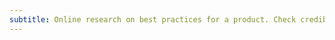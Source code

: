 ```yaml
---
subtitle: Online research on best practices for a product. Check credible and relevant sources. 
---
```

